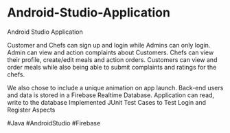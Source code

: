 # Android-Studio-Application
Android Studio Application 

Customer and Chefs can sign up and login while Admins can only login. Admin can view and action complaints about Customers. Chefs can view their profile, create/edit meals and action orders. Customers can view and order meals while also being able to submit complaints and ratings for the chefs.

We also chose to include a unique animation on app launch. Back-end users and data is stored in a Firebase Realtime Database. Application can read, write to the database Implemented JUnit Test Cases to Test Login and Register Aspects


#Java #AndroidStudio #Firebase 
